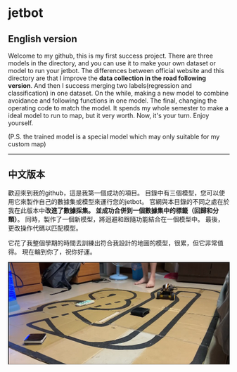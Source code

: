 # jetbot
## English version

Welcome to my github, this is my first success project.
There are three models in the directory, and you can use it to make your own dataset or model to run your jetbot.
The differences between official website and this directory are that I improve the **data collection in the road following version**.
And then I success merging two labels(regression and classification) in one dataset.
On the while, making a new model to combine avoidance and following functions in one model.
The final, changing the operating code to match the model.
It spends my whole semester to make a ideal model to run to map, but it very worth.
Now, it's your turn. Enjoy yourself.

(P.S. the trained model is a special model which may only suitable for my custom map)

---

## 中文版本

歡迎來到我的github，這是我第一個成功的項目。
目錄中有三個模型，您可以使用它來製作自己的數據集或模型來運行您的jetbot。
官網與本目錄的不同之處在於我在此版本中**改進了數據採集。
並成功合併到一個數據集中的標籤（回歸和分類）**。
同時，製作了一個新模型，將迴避和跟隨功能結合在一個模型中。
最後，更改操作代碼以匹配模型。

它花了我整個學期的時間去訓練出符合我設計的地圖的模型，很累，但它非常值得。
現在輪到你了，祝你好運。

[![DEMO](https://github.com/jackson09255921/jetbot/blob/main/self-drive.png)](https://www.youtube.com/watch?v=3HcL5jyReQI)

